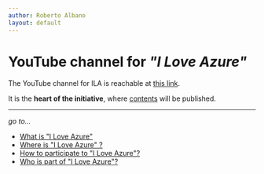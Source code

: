 ```yaml
---
author: Roberto Albano
layout: default
---
```

# YouTube channel for *"I Love Azure"*

The YouTube channel for ILA is reachable at [this link](https://www.youtube.com/channel/UCTlB5cXYRrAZDcCdLS3A_pg).

It is the **heart of the initiative**, where [contents](..\WhatIs\Content.md) will be published.

---
*go to...*

- [What is "I Love Azure"](..\WhatIs\WhatIs.html)
- [Where is "I Love Azure" ?](..\WhereIs\WhereIs.html)
- [How to participate to "I Love Azure"?](..\HowToPart\HowToPart.html)
- [Who is part of "I Love Azure"?](..\WhoIsIn\WhoIsIn.html)
